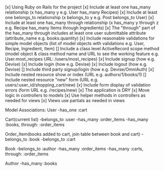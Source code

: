 [x] Using Ruby on Rails for the project
[x] Include at least one has_many relationship (x has_many y e.g. User has_many Recipes)
[x] Include at least one belongs_to relationship (x belongs_to y e.g. Post belongs_to User)
[x] Include at least one has_many through relationship (x has_many y through z e.g. Recipe has_many Items through Ingredients)
[x] The "through" part of the has_many through includes at least one user submittable attribute (attribute_name e.g. books.quantity)
[x] Include reasonable validations for simple model objects (list of model objects with validations e.g. User, Recipe, Ingredient, Item)
[] Include a class level ActiveRecord scope method (model object & class method name and URL to see the working feature e.g. User.most_recipes URL: /users/most_recipes)
[x] Include signup (how e.g. Devise)
[x] Include login (how e.g. Devise)
[x] Include logout (how e.g. Devise)
[] Include third party signup/login (how e.g. Devise/OmniAuth)
[x] Include nested resource show or index (URL e.g. authors/1/books/1)
[] Include nested resource "new" form (URL e.g. users/:user_id/shopping_cart/new)
[x] Include form display of validation errors (form URL e.g. /recipes/new)
[x] The application is DRY
[x] Move logic in controllers to models
[x] Use helper methods in controllers as needed for views
[x] Views use partials as needed in views

Model Associations:
User
-has_one :cart

Cart(current list)
-belongs_to :user
-has_many :order_items
-has_many :books, through: :order_items

Order_Item(books added to cart, join table between book and cart)
-belongs_to :book
-belongs_to :cart

Book
-belongs_to :author
-has_many :order_items
-has_many :carts, through: :order_items

Author
-has_many :books
